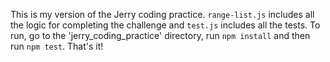 This is my version of the Jerry coding practice. `range-list.js` includes all the logic for completing the challenge and `test.js` includes all the tests. To run, go to the 'jerry_coding_practice' directory, run `npm install` and then run `npm test`. That's it!